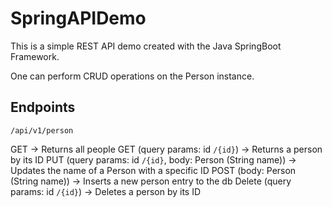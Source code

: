 # SpringAPIDemo

This is a simple REST API demo created with the Java SpringBoot Framework.

One can perform CRUD operations on the Person instance.

## Endpoints

`/api/v1/person`

GET -> Returns all people
GET (query params: id `/{id}`) -> Returns a person by its ID
PUT (query params: id `/{id}`, body: Person (String name)) -> Updates the name of a Person with a specific ID
POST (body: Person (String name)) -> Inserts a new person entry to the db
Delete (query params: id `/{id}`) -> Deletes a person by its ID
